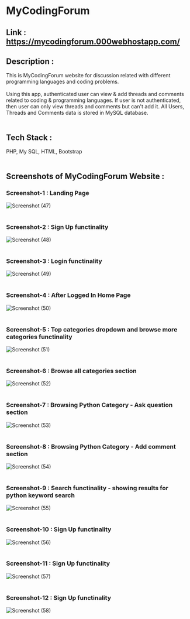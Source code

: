 # MyCodingForum
## Link : https://mycodingforum.000webhostapp.com/ <br/>
## Description :
This is MyCodingForum website for discussion related with different programming languages and coding problems.<br/><br/>
Using this app, authenticated user can view & add threads and comments related to coding & programming languages. If user is not authenticated, then user can only view threads and comments but can't add it. All Users, Threads and Comments data is stored in MySQL database.<br/><br/>
## Tech Stack : 
PHP, My SQL, HTML, Bootstrap<br/><br/>
## Screenshots of MyCodingForum Website :
### Screenshot-1 : Landing Page
![Screenshot (47)](https://github.com/erhariomsaini/Project-MyCodingForum/assets/151992853/0b7f75b8-b677-43d3-948b-ee5799bdd4bb) <br/></br>
### Screenshot-2 : Sign Up functinality
![Screenshot (48)](https://github.com/erhariomsaini/Project-MyCodingForum/assets/151992853/d49c0e54-bbbf-445a-8f92-8bf69989035f) <br/><br/>
### Screenshot-3 : Login functinality
![Screenshot (49)](https://github.com/erhariomsaini/Project-MyCodingForum/assets/151992853/dd7b85ae-4cba-48da-8b55-dec80887ae00) <br/><br/>
### Screenshot-4 : After Logged In Home Page
![Screenshot (50)](https://github.com/erhariomsaini/Project-MyCodingForum/assets/151992853/776e2169-97de-4c12-b58d-af2eba7e875a) <br/><br/>
### Screenshot-5 : Top categories dropdown and browse more categories functinality
![Screenshot (51)](https://github.com/erhariomsaini/Project-MyCodingForum/assets/151992853/f1a2a401-d2fa-4338-8f2c-c6f7d7835bd3) <br/><br/>
### Screenshot-6 : Browse all categories section
![Screenshot (52)](https://github.com/erhariomsaini/Project-MyCodingForum/assets/151992853/11b90347-d57d-4dc3-af0e-96c898057311) <br/><br/>
### Screenshot-7 : Browsing Python Category - Ask question section
![Screenshot (53)](https://github.com/erhariomsaini/Project-MyCodingForum/assets/151992853/8438df1e-c5e5-4819-9f51-618c7e8a90cb) <br/><br/>
### Screenshot-8 : Browsing Python Category - Add comment section
![Screenshot (54)](https://github.com/erhariomsaini/Project-MyCodingForum/assets/151992853/a613b0e5-7ae9-4a23-9d8f-39bda738bacd) <br/><br/>
### Screenshot-9 : Search functinality - showing results for python keyword search
![Screenshot (55)](https://github.com/erhariomsaini/Project-MyCodingForum/assets/151992853/2b51e289-7bd5-4cce-8da0-8c7a0cb8df57) <br/><br/>
### Screenshot-10 : Sign Up functinality
![Screenshot (56)](https://github.com/erhariomsaini/Project-MyCodingForum/assets/151992853/f112b7c1-909f-45ea-8a40-c70d955a577a) <br/><br/>
### Screenshot-11 : Sign Up functinality
![Screenshot (57)](https://github.com/erhariomsaini/Project-MyCodingForum/assets/151992853/74971590-d80f-4d3b-9dad-6e5cafbb258d) <br/><br/>
### Screenshot-12 : Sign Up functinality
![Screenshot (58)](https://github.com/erhariomsaini/Project-MyCodingForum/assets/151992853/aaffe4c4-7488-4e61-9769-eb8fb0cef0f5) <br/><br/>
